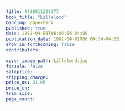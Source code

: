 ```yaml
---
title: 9780811208277
book_title: "Lillelord"
binding: paperback
published: true
date: 1982-04-01T06:00:54-04:00
publication_date: 1982-04-01T06:00:54-04:00
show_in_forthcoming: false
contributors:

cover_image_path: Lillelord.jpg
forsale: false
saleprice:
shipping_charge:
price_us: 21.95
price_cn:
trim_size:
page_count:
---
```


